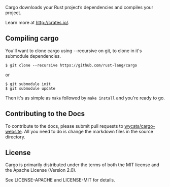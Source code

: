 Cargo downloads your Rust project’s dependencies and compiles your project.

Learn more at http://crates.io/.

## Compiling cargo

You'll want to clone cargo using --recursive on git, to clone in it's submodule
dependencies.
```
$ git clone --recursive https://github.com/rust-lang/cargo
```
or
```
$ git submodule init
$ git submodule update
```
Then it's as simple as ```make``` followed by ```make install``` and you're
ready to go.

## Contributing to the Docs

To contribute to the docs, please submit pull requests to [wycats/cargo-website][1].
All you need to do is change the markdown files in the source directory.

[1]: https://github.com/wycats/cargo-website

## License

Cargo is primarily distributed under the terms of both the MIT license
and the Apache License (Version 2.0).

See LICENSE-APACHE and LICENSE-MIT for details.
